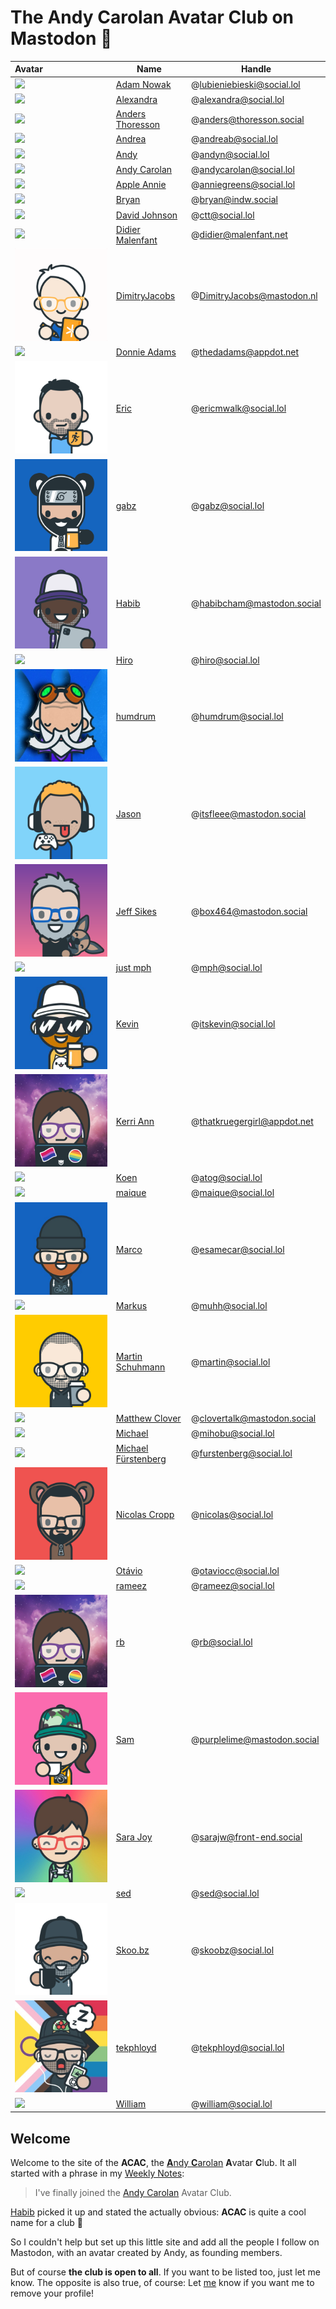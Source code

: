 # The Andy Carolan Avatar Club on Mastodon 🤘

| Avatar                         | Name                                                   | Handle                      |
| :----------------------------- | ------------------------------------------------------ | --------------------------- |
| ![][lubieniebieski]            | [Adam Nowak](https://social.lol/@lubieniebieski)       | @lubieniebieski@social.lol  |
| ![][alexandra]                 | [Alexandra](https://social.lol/@alexandra)             | @alexandra@social.lol       |
| ![][anders]                    | [Anders Thoresson](https://thoresson.social/@anders)   | @anders@thoresson.social    |
| ![][andrea]                    | [Andrea](https://social.lol/@andreab)                  | @andreab@social.lol         |
| ![][andyn]                     | [Andy](https://social.lol/@andyn)                      | @andyn@social.lol           |
| ![][andycarolan]               | [Andy Carolan](https://social.lol/@andycarolan)        | @andycarolan@social.lol     |
| ![][anniegreens]               | [Apple Annie](https://social.lol/@anniegreens)         | @anniegreens@social.lol     |
| ![][bryan]                     | [Bryan](https://indw.social/@bryan)                    | @bryan@indw.social          |
| ![][ctt]                       | [David Johnson](https://social.lol/@ctt)               | @ctt@social.lol             |
| ![][didier]                    | [Didier Malenfant](https://malenfant.net/@didier)      | @didier@malenfant.net       |
| ![](./pfp/dimitry.png)         | [DimitryJacobs](https://mastodon.nl/@DimitryJacobs)    | @DimitryJacobs@mastodon.nl  |
| ![][thedadams]                 | [Donnie Adams](https://appdot.net/@thedadams)          | @thedadams@appdot.net       |
| ![](./pfp/ericmwalk.png)       | [Eric](https://social.lol/@ericmwalk)                  | @ericmwalk@social.lol       |
| ![](./pfp/gabz.png)            | [gabz](https://social.lol/@gabz)                       | @gabz@social.lol            |
| ![](./pfp/habib.png)           | [Habib](https://mastodon.social/@habibcham)            | @habibcham@mastodon.social  |
| ![][hiro]                      | [Hiro](https://social.lol/@hiro)                       | @hiro@social.lol            |
| ![](./pfp/humdrum.jpeg)        | [humdrum](https://social.lol/@humdrum)                 | @humdrum@social.lol         |
| ![](./pfp/itsfleee.png)        | [Jason](https://mastodon.social/@itsfleee)             | @itsfleee@mastodon.social   |
| ![](./pfp/box464.png)          | [Jeff Sikes](https://mastodon.social/@box464)          | @box464@mastodon.social     |
| ![][mph]                       | [just mph](https://social.lol/@mph)                    | @mph@social.lol             |
| ![](./pfp/itskevin.jpg)        | [Kevin](https://social.lol/@itskevin)                  | @itskevin@social.lol        |
| ![](./pfp/thatkruegergirl.png) | [Kerri Ann](https://appdot.net/@thatkruegergirl)       | @thatkruegergirl@appdot.net |
| ![][atog]                      | [Koen](https://social.lol/@atog)                       | @atog@social.lol            |
| ![][maique]                    | [maique](https://social.lol/@maique)                   | @maique@social.lol          |
| ![](./pfp/marco.jpg)           | [Marco](https://social.lol/@esamecar)                  | @esamecar@social.lol        |
| ![][muhh]                      | [Markus](https://social.lol/@muhh)                     | @muhh@social.lol            |
| ![](./pfp/martin.png)          | [Martin Schuhmann](https://social.lol/@martin)         | @martin@social.lol          |
| ![][clovertalk]                | [Matthew Clover](https://mastodon.social/@clovertalk)  | @clovertalk@mastodon.social |
| ![][mihobu]                    | [Michael](https://social.lol/@mihobu)                  | @mihobu@social.lol          |
| ![][furstenberg]               | [Michael Fürstenberg](https://social.lol/@furstenberg) | @furstenberg@social.lol     |
| ![](./pfp/nicolas.png)         | [Nicolas Cropp](https://social.lol/@nicolas)           | @nicolas@social.lol         |
| ![][otaviocc]                  | [Otávio](https://social.lol/@otaviocc)                 | @otaviocc@social.lol        |
| ![][rameez]                    | [rameez](https://social.lol/@rameez)                   | @rameez@social.lol          |
| ![](./pfp/rb.png)              | [rb](https://social.lol/@rb)                           | @rb@social.lol              |
| ![](./pfp/purplelime.png)      | [Sam](https://mastodon.social/@purplelime)             | @purplelime@mastodon.social |
| ![](./pfp/sara.jpg)            | [Sara Joy](https://front-end.social/@sarajw)           | @sarajw@front-end.social    |
| ![][sed]                       | [sed](https://social.lol/@sed)                         | @sed@social.lol             |
| ![](./pfp/skoobz.png)          | [Skoo.bz](https://social.lol/@skoobz)                  | @skoobz@social.lol          |
| ![](./pfp/tekphloyd.jpeg)      | [tekphloyd](https://social.lol/@tekphloyd)             | @tekphloyd@social.lol       |
| ![][william]                   | [William](https://social.lol/@william)                 | @william@social.lol         |

## Welcome

Welcome to the site of the **ACAC**, the [**A**ndy **C**arolan](https://andycarolan.com/) **A**vatar **C**lub. It all started with a phrase in my [Weekly Notes](https://week.esamecar.net/24): 
 
> I've finally joined the [Andy Carolan](https://social.lol/@andycarolan) Avatar Club.

[Habib](https://social.lol/@habibcham@mastodon.social/110566879996115261) picked it up and stated the actually obvious: **ACAC** is quite a cool name for a club 🤣

So I couldn't help but set up this little site and add all the people I follow on Mastodon, with an avatar created by Andy, as founding members.

But of course **the club is open to all**. If you want to be listed too, just let me know. The opposite is also true, of course: Let [me](https://esamecar.omg.lol) know if you want me to remove your profile!

<a rel="me" href="https://mastodon.social/@acac"></a> <a rel="me" href="https://social.lol/@esamecar"></a>

[alexandra]: https://media.social.lol/accounts/avatars/109/779/067/294/172/527/original/43e9da0aa4cd309c.png
[anders]: https://thoresson.social/system/accounts/avatars/109/420/235/389/505/928/original/0af55d8e1e782345.png
[andrea]: https://media.social.lol/accounts/avatars/109/789/892/022/936/666/original/98dd82476fee7f09.png
[andycarolan]: https://media.social.lol/accounts/avatars/109/381/075/265/447/863/original/76a3984008dc86e2.png
[andyn]: https://media.social.lol/accounts/avatars/108/760/748/212/181/750/original/7470d96dcc3b94a7.jpeg
[anniegreens]: https://media.social.lol/accounts/avatars/109/736/944/131/488/938/original/72b3a053b5a0a03f.png
[atog]: https://media.social.lol/accounts/avatars/110/304/443/905/917/313/original/ef9009c2c2fd3449.jpeg
[bryan]: https://cdn.masto.host/indwsocial/accounts/avatars/110/580/266/792/374/965/original/cacea0c9aa7c0592.jpeg
[clovertalk]: https://files.mastodon.social/accounts/avatars/000/582/037/original/494e4b17bcb3c4b7.png
[ctt]: https://media.social.lol/accounts/avatars/108/954/321/125/740/129/original/84403a59e48405ed.png
[didier]: https://cdn.masto.host/mastodongamedevplace/accounts/avatars/109/380/881/617/106/122/original/c6a1d561428625e2.png
[dimitry]: https://mastodon.nl/system/accounts/avatars/000/023/790/original/b767c95008c80506.png
[furstenberg]: https://media.social.lol/accounts/avatars/109/292/070/545/845/589/original/78a6f3b0e8b70b91.png
[gabz]: https://media.social.lol/accounts/avatars/108/760/770/273/788/281/original/0c31f9998bf4ff3f.png
[hiro]: https://media.social.lol/accounts/avatars/110/313/991/960/773/003/original/b3b3aa06f42b9b13.png
[lubieniebieski]: https://media.social.lol/accounts/avatars/109/714/665/825/852/984/original/6dd6320467f84a9a.png
[itskevin]: https://media.social.lol/accounts/avatars/109/163/261/400/148/859/original/cc6096b6a12be5e2.jpg
[maique]: https://media.social.lol/accounts/avatars/108/742/788/282/960/217/original/5a4106ac88653a34.jpeg
[mihobu]: https://media.social.lol/accounts/avatars/109/619/824/930/798/742/original/c4be256d9cd6a6c8.png
[mph]: https://media.social.lol/accounts/avatars/109/195/238/432/596/200/original/23b4d47286c2a8f0.jpeg
[muhh]: https://media.social.lol/accounts/avatars/108/743/707/390/920/847/original/36a62d14e2c8c983.png
[otaviocc]: https://media.social.lol/accounts/avatars/109/580/944/375/344/260/original/d588e0adfce614d5.png
[rameez]: https://media.social.lol/accounts/avatars/109/795/733/310/539/902/original/484fc6637a855f4e.png 
[rb]: https://media.social.lol/accounts/avatars/109/183/893/220/853/776/original/f8afc7203b6084c9.png
[sara]: https://media.social.lol/accounts/avatars/109/601/657/094/469/488/original/26e99f5c9a4cb172.jpg
[skoobz]: https://media.social.lol/accounts/avatars/108/753/609/667/705/645/original/c29a5242c8b97f26.jpeg
[sed]: https://media.social.lol/accounts/avatars/109/641/934/728/090/653/original/c6818d1e5f1d8030.png
[tekphloyd]: https://media.social.lol/accounts/avatars/109/269/705/863/044/046/original/38f4d62242bdc29c.jpeg
[thedadams]: https://cdn.masto.host/appdotnet/accounts/avatars/109/545/713/229/607/245/original/1a71668eb91937f7.png
[thatkruegergirl]: https://cdn.masto.host/appdotnet/accounts/avatars/108/194/004/311/697/720/original/956074e0987c082e.png
[william]: https://media.social.lol/accounts/avatars/110/625/401/031/486/117/original/12e316ca2a55d237.png

